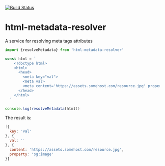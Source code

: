 [![Build Status](https://travis-ci.org/artem713/html-metadata-resolver.svg?branch=master)](https://travis-ci.org/artem713/html-metadata-resolver)

# html-metadata-resolver
A service for resolving meta tags attributes

```javascript
import {resolveMetadata} from 'html-metadata-resolver'

const html = `
    <!doctype html>
    <html>
      <head>
        <meta key="val">
        <meta val>
        <meta content='https://assets.somehost.com/resource.jpg' property='og:image'>
      </head>
    </html>
  `

console.log(resolveMetadata(html))
```

The result is: 

```javascript
[{
  key: 'val'
}, {
  val: ''
}, {
  content: 'https://assets.somehost.com/resource.jpg',
  property: 'og:image'
}]
```